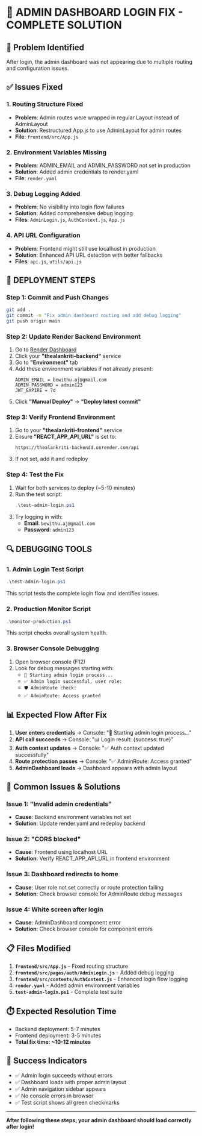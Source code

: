 # 🚀 ADMIN DASHBOARD LOGIN FIX - COMPLETE SOLUTION

## 🎯 Problem Identified
After login, the admin dashboard was not appearing due to multiple routing and configuration issues.

## ✅ Issues Fixed

### 1. **Routing Structure Fixed**
- **Problem**: Admin routes were wrapped in regular Layout instead of AdminLayout
- **Solution**: Restructured App.js to use AdminLayout for admin routes
- **File**: `frontend/src/App.js`

### 2. **Environment Variables Missing**
- **Problem**: ADMIN_EMAIL and ADMIN_PASSWORD not set in production
- **Solution**: Added admin credentials to render.yaml
- **File**: `render.yaml`

### 3. **Debug Logging Added**
- **Problem**: No visibility into login flow failures
- **Solution**: Added comprehensive debug logging
- **Files**: `AdminLogin.js`, `AuthContext.js`, `App.js`

### 4. **API URL Configuration**
- **Problem**: Frontend might still use localhost in production
- **Solution**: Enhanced API URL detection with better fallbacks
- **Files**: `api.js`, `utils/api.js`

## 🔧 **DEPLOYMENT STEPS**

### Step 1: Commit and Push Changes
```bash
git add .
git commit -m "Fix admin dashboard routing and add debug logging"
git push origin main
```

### Step 2: Update Render Backend Environment
1. Go to [Render Dashboard](https://render.com/dashboard)
2. Click your **"thealankriti-backend"** service
3. Go to **"Environment"** tab
4. Add these environment variables if not already present:
   ```
   ADMIN_EMAIL = bewithu.aj@gmail.com
   ADMIN_PASSWORD = admin123
   JWT_EXPIRE = 7d
   ```
5. Click **"Manual Deploy"** → **"Deploy latest commit"**

### Step 3: Verify Frontend Environment
1. Go to your **"thealankriti-frontend"** service
2. Ensure **"REACT_APP_API_URL"** is set to:
   ```
   https://thealankriti-backendd.onrender.com/api
   ```
3. If not set, add it and redeploy

### Step 4: Test the Fix
1. Wait for both services to deploy (~5-10 minutes)
2. Run the test script:
   ```powershell
   .\test-admin-login.ps1
   ```
3. Try logging in with:
   - **Email**: `bewithu.aj@gmail.com`
   - **Password**: `admin123`

## 🔍 **DEBUGGING TOOLS**

### 1. **Admin Login Test Script**
```powershell
.\test-admin-login.ps1
```
This script tests the complete login flow and identifies issues.

### 2. **Production Monitor Script**
```powershell
.\monitor-production.ps1
```
This script checks overall system health.

### 3. **Browser Console Debugging**
1. Open browser console (F12)
2. Look for debug messages starting with:
   - `🔄 Starting admin login process...`
   - `✅ Admin login successful, user role:`
   - `🛡️ AdminRoute check:`
   - `✅ AdminRoute: Access granted`

## 📊 **Expected Flow After Fix**

1. **User enters credentials** → Console: "🔄 Starting admin login process..."
2. **API call succeeds** → Console: "📊 Login result: {success: true}"
3. **Auth context updates** → Console: "✅ Auth context updated successfully"
4. **Route protection passes** → Console: "✅ AdminRoute: Access granted"
5. **AdminDashboard loads** → Dashboard appears with admin layout

## 🚨 **Common Issues & Solutions**

### Issue 1: "Invalid admin credentials"
- **Cause**: Backend environment variables not set
- **Solution**: Update render.yaml and redeploy backend

### Issue 2: "CORS blocked"
- **Cause**: Frontend using localhost URL
- **Solution**: Verify REACT_APP_API_URL in frontend environment

### Issue 3: Dashboard redirects to home
- **Cause**: User role not set correctly or route protection failing
- **Solution**: Check browser console for AdminRoute debug messages

### Issue 4: White screen after login
- **Cause**: AdminDashboard component error
- **Solution**: Check browser console for component errors

## 📋 **Files Modified**

1. **`frontend/src/App.js`** - Fixed routing structure
2. **`frontend/src/pages/auth/AdminLogin.js`** - Added debug logging
3. **`frontend/src/contexts/AuthContext.js`** - Enhanced login flow logging
4. **`render.yaml`** - Added admin environment variables
5. **`test-admin-login.ps1`** - Complete test suite

## ⏱️ **Expected Resolution Time**
- Backend deployment: 5-7 minutes
- Frontend deployment: 3-5 minutes
- **Total fix time: ~10-12 minutes**

## 🎉 **Success Indicators**
- ✅ Admin login succeeds without errors
- ✅ Dashboard loads with proper admin layout
- ✅ Admin navigation sidebar appears
- ✅ No console errors in browser
- ✅ Test script shows all green checkmarks

---

**After following these steps, your admin dashboard should load correctly after login!**
